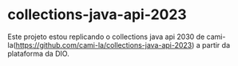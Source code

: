 # collections-java-api-2023
Este projeto estou replicando o collections java api 2030 de cami-la(https://github.com/cami-la/collections-java-api-2023) a partir da plataforma da DIO.
